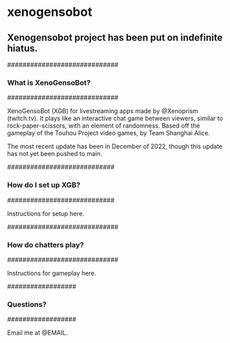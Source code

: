 # xenogensobot
## Xenogensobot project has been put on indefinite hiatus.
#############################
### What is XenoGensoBot? ###
#############################

XenoGensoBot (XGB) for livestreaming apps made by @Xenoprism (twitch.tv). It plays like an interactive chat game between viewers, similar to rock-paper-scissors, with an element of randomness. Based off the gameplay of the Touhou Project video games, by Team Shanghai Alice.

The most recent update has been in December of 2022, though this update has not yet been pushed to main.

############################
### How do I set up XGB? ###
############################

Instructions for setup here.

#############################
### How do chatters play? ###
#############################

Instructions for gameplay here.

##################
### Questions? ###
##################

Email me at @EMAIL.
